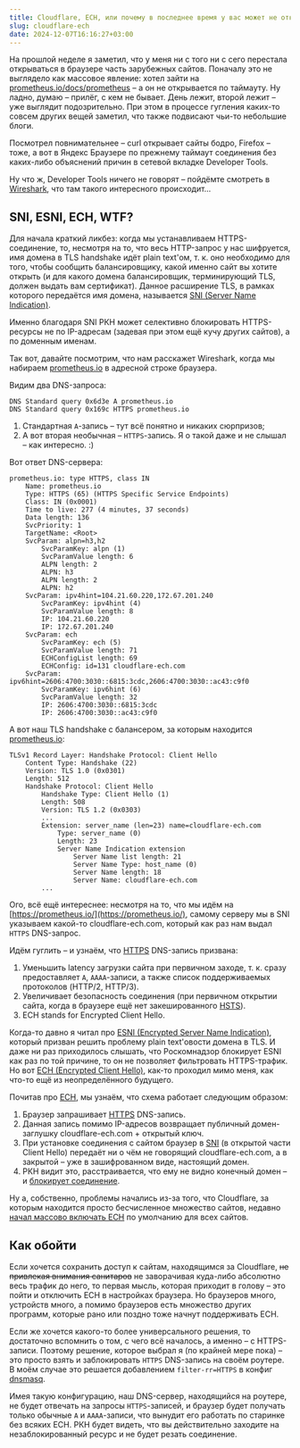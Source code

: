```yaml
---
title: Cloudflare, ECH, или почему в последнее время у вас может не открываться часть зарубежных сайтов
slug: cloudflare-ech
date: 2024-12-07T16:16:27+03:00
---
```


На прошлой неделе я заметил, что у меня ни с того ни с сего перестала открываться в браузере часть зарубежных сайтов. Поначалу это не выглядело как массовое явление: хотел зайти на [prometheus.io/docs/prometheus](https://prometheus.io/docs/prometheus/) – а он не открывается по таймауту. Ну ладно, думаю – прилёг, с кем не бывает. День лежит, второй лежит – уже выглядит подозрительно. При этом в процессе гугления каких-то совсем других вещей заметил, что также подвисают чьи-то небольшие блоги.

Посмотрел повнимательнее – curl открывает сайты бодро, Firefox – тоже, а вот в Яндекс Браузере по прежнему таймаут соединения без каких-либо объяснений причин в сетевой вкладке Developer Tools.

Ну что ж, Developer Tools ничего не говорят – пойдёмте смотреть в [Wireshark](https://www.wireshark.org/), что там такого интересного происходит...


## SNI, ESNI, ECH, WTF?

Для начала краткий ликбез: когда мы устанавливаем HTTPS-соединение, то, несмотря на то, что весь HTTP-запрос у нас шифруется, имя домена в TLS handshake идёт plain text'ом, т. к. оно необходимо для того, чтобы сообщить балансировщику, какой именно сайт вы хотите открыть (и для какого домена балансировщик, терминирующий TLS, должен выдать вам сертификат). Данное расширение TLS, в рамках которого передаётся имя домена, называется [SNI (Server Name Indication)](https://www.cloudflare.com/learning/ssl/what-is-sni/).

Именно благодаря SNI РКН может селективно блокировать HTTPS-ресурсы не по IP-адресам (задевая при этом ещё кучу других сайтов), а по доменным именам.

Так вот, давайте посмотрим, что нам расскажет Wireshark, когда мы набираем [prometheus.io](https://prometheus.io/docs/prometheus/) в адресной строке браузера.

Видим два DNS-запроса:

```
DNS Standard query 0x6d3e A prometheus.io
DNS Standard query 0x169c HTTPS prometheus.io
```

1. Стандартная `A`-запись – тут всё понятно и никаких сюрпризов;
2. А вот вторая необычная – `HTTPS`-запись. Я о такой даже и не слышал – как интересно. :)

Вот ответ DNS-сервера:
```
prometheus.io: type HTTPS, class IN
    Name: prometheus.io
    Type: HTTPS (65) (HTTPS Specific Service Endpoints)
    Class: IN (0x0001)
    Time to live: 277 (4 minutes, 37 seconds)
    Data length: 136
    SvcPriority: 1
    TargetName: <Root>
    SvcParam: alpn=h3,h2
        SvcParamKey: alpn (1)
        SvcParamValue length: 6
        ALPN length: 2
        ALPN: h3
        ALPN length: 2
        ALPN: h2
    SvcParam: ipv4hint=104.21.60.220,172.67.201.240
        SvcParamKey: ipv4hint (4)
        SvcParamValue length: 8
        IP: 104.21.60.220
        IP: 172.67.201.240
    SvcParam: ech
        SvcParamKey: ech (5)
        SvcParamValue length: 71
        ECHConfigList length: 69
        ECHConfig: id=131 cloudflare-ech.com
    SvcParam: ipv6hint=2606:4700:3030::6815:3cdc,2606:4700:3030::ac43:c9f0
        SvcParamKey: ipv6hint (6)
        SvcParamValue length: 32
        IP: 2606:4700:3030::6815:3cdc
        IP: 2606:4700:3030::ac43:c9f0
```

А вот наш TLS handshake с балансером, за которым находится [prometheus.io](https://prometheus.io/):
```
TLSv1 Record Layer: Handshake Protocol: Client Hello
    Content Type: Handshake (22)
    Version: TLS 1.0 (0x0301)
    Length: 512
    Handshake Protocol: Client Hello
        Handshake Type: Client Hello (1)
        Length: 508
        Version: TLS 1.2 (0x0303)
        ...
        Extension: server_name (len=23) name=cloudflare-ech.com
            Type: server_name (0)
            Length: 23
            Server Name Indication extension
                Server Name list length: 21
                Server Name Type: host_name (0)
                Server Name length: 18
                Server Name: cloudflare-ech.com
        ...
```

Ого, всё ещё интереснее: несмотря на то, что мы идём на [https://prometheus.io/](https://prometheus.io/), самому серверу мы в SNI указываем какой-то cloudflare-ech.com, который как раз нам выдал `HTTPS` DNS-запрос.

Идём гуглить – и узнаём, что [HTTPS](https://blog.cloudflare.com/speeding-up-https-and-http-3-negotiation-with-dns/) DNS-запись призвана:
1. Уменьшить latency загрузки сайта при первичном заходе, т. к. сразу предоставляет `A`, `AAAA`-записи, а также список поддерживаемых протоколов (HTTP/2, HTTP/3).
2. Увеличивает безопасность соединения (при первичном открытии сайта, когда в браузере ещё нет закешированного [HSTS](https://developer.mozilla.org/en-US/docs/Web/HTTP/Headers/Strict-Transport-Security)).
3. ECH stands for Encrypted Client Hello.

Когда-то давно я читал про [ESNI (Encrypted Server Name Indication)](https://www.cloudflare.com/learning/ssl/what-is-encrypted-sni/), который призван решить проблему plain text'овости домена в TLS. И даже ни раз приходилось слышать, что Роскомнадзор блокирует ESNI как раз по той причине, то он не позволяет фильтровать HTTPS-трафик. Но вот [ECH (Encrypted Client Hello)](https://blog.cloudflare.com/encrypted-client-hello/), как-то проходил мимо меня, как что-то ещё из неопределённого будущего.

Почитав про [ECH](https://blog.cloudflare.com/encrypted-client-hello/), мы узнаём, что схема работает следующим образом:
1. Браузер запрашивает [HTTPS](https://blog.cloudflare.com/speeding-up-https-and-http-3-negotiation-with-dns/) DNS-запись.
2. Данная запись помимо IP-адресов возвращает публичный домен-заглушку cloudflare-ech.com + открытый ключ.
3. При установке соединения с сайтом браузер в [SNI](https://www.cloudflare.com/learning/ssl/what-is-sni/) (в открытой части Client Hello) передаёт ни о чём не говорящий cloudflare-ech.com, а в закрытой – уже в зашифрованном виде, настоящий домен.
4. РКН видит это, расстраивается, что ему не видно конечный домен – и [блокирует соединение](https://habr.com/ru/news/856342/).

Ну а, собственно, проблемы начались из-за того, что Cloudflare, за которым находится просто бесчисленное множество сайтов, недавно [начал массово включать ECH](https://github.com/net4people/bbs/issues/393) по умолчанию для всех сайтов.


## Как обойти

Если хочется сохранить доступ к сайтам, находящимся за Cloudflare, ~~не привлекая внимания санитаров~~ не заворачивая куда-либо абсолютно весь трафик до него, то первая мысль, которая приходит в голову – это пойти и отключить ECH в настройках браузера. Но браузеров много, устройств много, а помимо браузеров есть множество других программ, которые рано или поздно тоже начнут поддерживать ECH.

Если же хочется какого-то более универсального решения, то достаточно вспомнить о том, с чего всё началось, а именно – с HTTPS-записи. Поэтому решение, которое выбрал я (по крайней мере пока) – это просто взять и заблокировать `HTTPS` DNS-запись на своём роутере. В моём случае это решается добавлением `filter-rr=HTTPS` в конфиг [dnsmasq](https://thekelleys.org.uk/dnsmasq/doc.html).

Имея такую конфигурацию, наш DNS-сервер, находящийся на роутере, не будет отвечать на запросы `HTTPS`-записей, и браузер будет получать только обычные `A` и `AAAA`-записи, что вынудит его работать по старинке без всяких ECH. РКН будет видеть, что вы действительно заходите на незаблокированный ресурс и не будет резать соединение.
